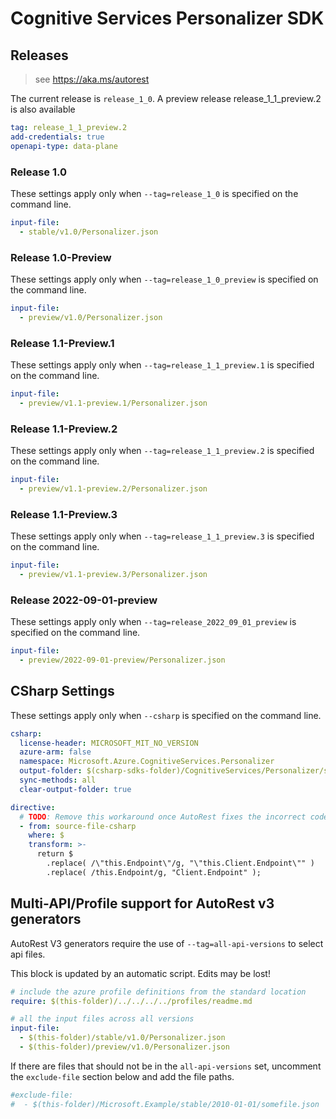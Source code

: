 # Cognitive Services Personalizer SDK

## Releases

> see https://aka.ms/autorest

The current release is `release_1_0`. A preview release release_1_1_preview.2 is also available

``` yaml
tag: release_1_1_preview.2
add-credentials: true
openapi-type: data-plane
```

### Release 1.0
These settings apply only when `--tag=release_1_0` is specified on the command line.

``` yaml $(tag) == 'release_1_0'
input-file: 
  - stable/v1.0/Personalizer.json
```

### Release 1.0-Preview
These settings apply only when `--tag=release_1_0_preview` is specified on the command line.

``` yaml $(tag) == 'release_1_0_preview'
input-file: 
  - preview/v1.0/Personalizer.json
```

### Release 1.1-Preview.1
These settings apply only when `--tag=release_1_1_preview.1` is specified on the command line.

``` yaml $(tag) == 'release_1_1_preview.1'
input-file: 
  - preview/v1.1-preview.1/Personalizer.json
```

### Release 1.1-Preview.2
These settings apply only when `--tag=release_1_1_preview.2` is specified on the command line.

``` yaml $(tag) == 'release_1_1_preview.2'
input-file: 
  - preview/v1.1-preview.2/Personalizer.json
```  

### Release 1.1-Preview.3
These settings apply only when `--tag=release_1_1_preview.3` is specified on the command line.

``` yaml $(tag) == 'release_1_1_preview.3'
input-file: 
  - preview/v1.1-preview.3/Personalizer.json
```  

### Release 2022-09-01-preview
These settings apply only when `--tag=release_2022_09_01_preview` is specified on the command line.

``` yaml $(tag) == 'release_2022_09_01_preview'
input-file: 
  - preview/2022-09-01-preview/Personalizer.json
```

## CSharp Settings
These settings apply only when `--csharp` is specified on the command line.
``` yaml $(csharp)
csharp:
  license-header: MICROSOFT_MIT_NO_VERSION
  azure-arm: false
  namespace: Microsoft.Azure.CognitiveServices.Personalizer
  output-folder: $(csharp-sdks-folder)/CognitiveServices/Personalizer/src/Generated
  sync-methods: all
  clear-output-folder: true

directive:
  # TODO: Remove this workaround once AutoRest fixes the incorrect code generation when using a parameterized host and both client and operation groups paths.
  - from: source-file-csharp
    where: $
    transform: >-
      return $
        .replace( /\"this.Endpoint\"/g, "\"this.Client.Endpoint\"" )
        .replace( /this.Endpoint/g, "Client.Endpoint" );
```

## Multi-API/Profile support for AutoRest v3 generators 

AutoRest V3 generators require the use of `--tag=all-api-versions` to select api files.

This block is updated by an automatic script. Edits may be lost!

``` yaml $(tag) == 'all-api-versions' /* autogenerated */
# include the azure profile definitions from the standard location
require: $(this-folder)/../../../../profiles/readme.md

# all the input files across all versions
input-file:
  - $(this-folder)/stable/v1.0/Personalizer.json
  - $(this-folder)/preview/v1.0/Personalizer.json

```

If there are files that should not be in the `all-api-versions` set, 
uncomment the  `exclude-file` section below and add the file paths.

``` yaml $(tag) == 'all-api-versions'
#exclude-file: 
#  - $(this-folder)/Microsoft.Example/stable/2010-01-01/somefile.json
```
